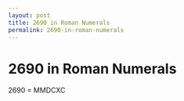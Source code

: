 ```yaml
---
layout: post
title: 2690 in Roman Numerals
permalink: 2690-in-roman-numerals
---
```


# 2690 in Roman Numerals

2690 = MMDCXC
